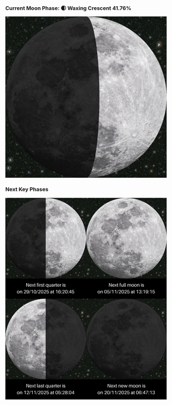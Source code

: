 ### Current Moon Phase: 🌒 Waxing Crescent 41.76%
![Moon Phase](moonphase.png)
### Next Key Phases
![Gallery](gallery.png)